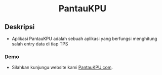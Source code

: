 <h1 align="center">PantauKPU</h1>

## Deskripsi
- Aplikasi PantauKPU adalah sebuah aplikasi yang berfungsi menghitung salah entry data di tiap TPS

### Demo
- Silahkan kunjungu website kami [PantauKPU.com](https://pantaukpu.com).
